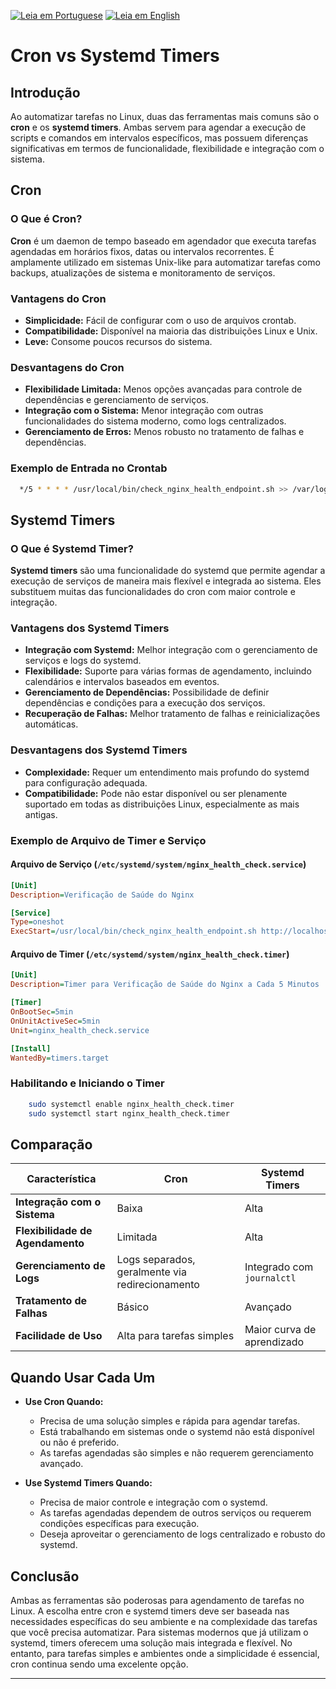 [![Leia em Portuguese](https://img.shields.io/badge/%F0%9F%87%A7%F0%9F%87%B7%20Portugu%C3%AAs-gray.svg)](cron_vs_systemd_timers.pt-BR.md)
[![Leia em English](https://img.shields.io/badge/%F0%9F%87%BA%F0%9F%87%B8%20English-F0FFFF.svg)](cron_vs_systemd_timers.md)

# Cron vs Systemd Timers

## Introdução

Ao automatizar tarefas no Linux, duas das ferramentas mais comuns são o **cron** e os **systemd timers**. Ambas servem para agendar a execução de scripts e comandos em intervalos específicos, mas possuem diferenças significativas em termos de funcionalidade, flexibilidade e integração com o sistema.

## Cron

### O Que é Cron?

**Cron** é um daemon de tempo baseado em agendador que executa tarefas agendadas em horários fixos, datas ou intervalos recorrentes. É amplamente utilizado em sistemas Unix-like para automatizar tarefas como backups, atualizações de sistema e monitoramento de serviços.

### Vantagens do Cron

- **Simplicidade:** Fácil de configurar com o uso de arquivos crontab.
- **Compatibilidade:** Disponível na maioria das distribuições Linux e Unix.
- **Leve:** Consome poucos recursos do sistema.

### Desvantagens do Cron

- **Flexibilidade Limitada:** Menos opções avançadas para controle de dependências e gerenciamento de serviços.
- **Integração com o Sistema:** Menor integração com outras funcionalidades do sistema moderno, como logs centralizados.
- **Gerenciamento de Erros:** Menos robusto no tratamento de falhas e dependências.

### Exemplo de Entrada no Crontab

```bash
  */5 * * * * /usr/local/bin/check_nginx_health_endpoint.sh >> /var/log/nginx_health_cron/health_check.log 2>&1
```

## Systemd Timers

### O Que é Systemd Timer?

**Systemd timers** são uma funcionalidade do systemd que permite agendar a execução de serviços de maneira mais flexível e integrada ao sistema. Eles substituem muitas das funcionalidades do cron com maior controle e integração.

### Vantagens dos Systemd Timers

- **Integração com Systemd:** Melhor integração com o gerenciamento de serviços e logs do systemd.
- **Flexibilidade:** Suporte para várias formas de agendamento, incluindo calendários e intervalos baseados em eventos.
- **Gerenciamento de Dependências:** Possibilidade de definir dependências e condições para a execução dos serviços.
- **Recuperação de Falhas:** Melhor tratamento de falhas e reinicializações automáticas.

### Desvantagens dos Systemd Timers

- **Complexidade:** Requer um entendimento mais profundo do systemd para configuração adequada.
- **Compatibilidade:** Pode não estar disponível ou ser plenamente suportado em todas as distribuições Linux, especialmente as mais antigas.

### Exemplo de Arquivo de Timer e Serviço

#### Arquivo de Serviço (`/etc/systemd/system/nginx_health_check.service`)

```ini
[Unit]
Description=Verificação de Saúde do Nginx

[Service]
Type=oneshot
ExecStart=/usr/local/bin/check_nginx_health_endpoint.sh http://localhost
```

#### Arquivo de Timer (`/etc/systemd/system/nginx_health_check.timer`)

```ini
[Unit]
Description=Timer para Verificação de Saúde do Nginx a Cada 5 Minutos

[Timer]
OnBootSec=5min
OnUnitActiveSec=5min
Unit=nginx_health_check.service

[Install]
WantedBy=timers.target
```

### Habilitando e Iniciando o Timer

```bash
    sudo systemctl enable nginx_health_check.timer
    sudo systemctl start nginx_health_check.timer
```

## Comparação

| Característica          | Cron                                     | Systemd Timers                          |
|-------------------------|------------------------------------------|-----------------------------------------|
| **Integração com o Sistema** | Baixa                                     | Alta                                    |
| **Flexibilidade de Agendamento** | Limitada                                 | Alta                                    |
| **Gerenciamento de Logs** | Logs separados, geralmente via redirecionamento | Integrado com `journalctl`              |
| **Tratamento de Falhas** | Básico                                    | Avançado                                |
| **Facilidade de Uso**   | Alta para tarefas simples                 | Maior curva de aprendizado              |

## Quando Usar Cada Um

- **Use Cron Quando:**
  - Precisa de uma solução simples e rápida para agendar tarefas.
  - Está trabalhando em sistemas onde o systemd não está disponível ou não é preferido.
  - As tarefas agendadas são simples e não requerem gerenciamento avançado.

- **Use Systemd Timers Quando:**
  - Precisa de maior controle e integração com o systemd.
  - As tarefas agendadas dependem de outros serviços ou requerem condições específicas para execução.
  - Deseja aproveitar o gerenciamento de logs centralizado e robusto do systemd.

## Conclusão

Ambas as ferramentas são poderosas para agendamento de tarefas no Linux. A escolha entre cron e systemd timers deve ser baseada nas necessidades específicas do seu ambiente e na complexidade das tarefas que você precisa automatizar. Para sistemas modernos que já utilizam o systemd, timers oferecem uma solução mais integrada e flexível. No entanto, para tarefas simples e ambientes onde a simplicidade é essencial, cron continua sendo uma excelente opção.

---